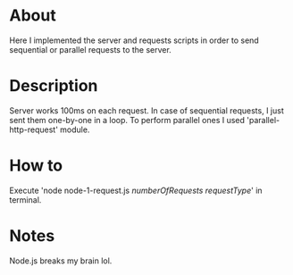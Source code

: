 # About
Here I implemented the server and requests scripts in order to send sequential or parallel requests to the server.

# Description
Server works 100ms on each request. In case of sequential requests, I just sent them one-by-one in a loop. To perform parallel ones I used 'parallel-http-request' module.

# How to
Execute 'node node-1-request.js *numberOfRequests* *requestType*' in terminal.

# Notes
Node.js breaks my brain lol.
